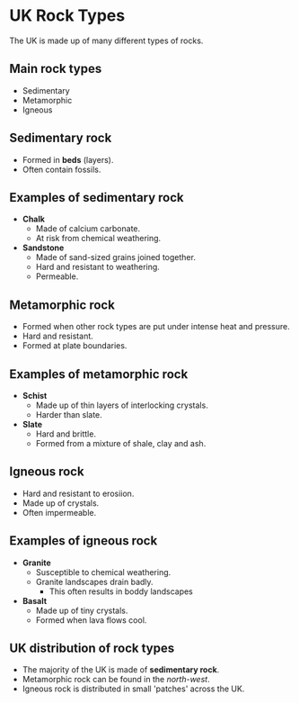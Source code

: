 # UK Rock Types

The UK is made up of many different types of rocks.

## Main rock types

- Sedimentary
- Metamorphic
- Igneous

## Sedimentary rock

- Formed in **beds** (layers).
- Often contain fossils.

## Examples of sedimentary rock

- **Chalk**
    - Made of calcium carbonate.
    - At risk from chemical weathering.
- **Sandstone**
    - Made of sand-sized grains joined together.
    - Hard and resistant to weathering.
    - Permeable.

## Metamorphic rock

- Formed when other rock types are put under intense heat and pressure.
- Hard and resistant.
- Formed at plate boundaries.

## Examples of metamorphic rock

- **Schist**
    - Made up of thin layers of interlocking crystals.
    - Harder than slate.
- **Slate**
    - Hard and brittle.
    - Formed from a mixture of shale, clay and ash.

## Igneous rock

- Hard and resistant to erosiion.
- Made up of crystals.
- Often impermeable.

## Examples of igneous rock

- **Granite**
    - Susceptible to chemical weathering.
    - Granite landscapes drain badly.
        - This often results in boddy landscapes
- **Basalt**
    - Made up of tiny crystals.
    - Formed when lava flows cool.

## UK distribution of rock types

- The majority of the UK is made of **sedimentary rock**.
- Metamorphic rock can be found in the *north-west*.
- Igneous rock is distributed in small 'patches' across the UK.

